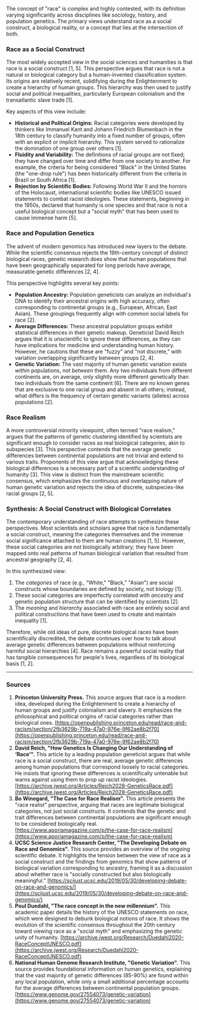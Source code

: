 The concept of "race" is complex and highly contested, with its definition varying significantly across disciplines like sociology, history, and population genetics. The primary views understand race as a social construct, a biological reality, or a concept that lies at the intersection of both.

### Race as a Social Construct

The most widely accepted view in the social sciences and humanities is that race is a social construct [1, 5]. This perspective argues that race is not a natural or biological category but a human-invented classification system. Its origins are relatively recent, solidifying during the Enlightenment to create a hierarchy of human groups. This hierarchy was then used to justify social and political inequalities, particularly European colonialism and the transatlantic slave trade [1].

Key aspects of this view include:

*   **Historical and Political Origins:** Racial categories were developed by thinkers like Immanuel Kant and Johann Friedrich Blumenbach in the 18th century to classify humanity into a fixed number of groups, often with an explicit or implicit hierarchy. This system served to rationalize the domination of one group over others [1].
*   **Fluidity and Variability:** The definitions of racial groups are not fixed; they have changed over time and differ from one society to another. For example, the criteria for being considered "Black" in the United States (the "one-drop rule") has been historically different from the criteria in Brazil or South Africa [1].
*   **Rejection by Scientific Bodies:** Following World War II and the horrors of the Holocaust, international scientific bodies like UNESCO issued statements to combat racist ideologies. These statements, beginning in the 1950s, declared that humanity is one species and that race is not a useful biological concept but a "social myth" that has been used to cause immense harm [5].

### Race and Population Genetics

The advent of modern genomics has introduced new layers to the debate. While the scientific consensus rejects the 19th-century concept of distinct biological races, genetic research does show that human populations that have been geographically separated for long periods have average, measurable genetic differences [2, 4].

This perspective highlights several key points:

*   **Population Ancestry:** Population geneticists can analyze an individual's DNA to identify their ancestral origins with high accuracy, often corresponding to continental groups (e.g., European, African, East Asian). These groupings frequently align with common social labels for race [2].
*   **Average Differences:** These ancestral population groups exhibit statistical differences in their genetic makeup. Geneticist David Reich argues that it is unscientific to ignore these differences, as they can have implications for medicine and understanding human history. However, he cautions that these are "fuzzy" and "not discrete," with variation overlapping significantly between groups [2, 4].
*   **Genetic Variation:** The vast majority of human genetic variation exists *within* populations, not *between* them. Any two individuals from different continents are, on average, only slightly more different genetically than two individuals from the same continent [6]. There are no known genes that are exclusive to one racial group and absent in all others; instead, what differs is the frequency of certain genetic variants (alleles) across populations [2].

### Race Realism

A more controversial minority viewpoint, often termed "race realism," argues that the patterns of genetic clustering identified by scientists are significant enough to consider races as real biological categories, akin to subspecies [3]. This perspective contends that the average genetic differences between continental populations are not trivial and extend to various traits. Proponents of this view argue that acknowledging these biological differences is a necessary part of a scientific understanding of humanity [3]. This view is distinct from the mainstream scientific consensus, which emphasizes the continuous and overlapping nature of human genetic variation and rejects the idea of discrete, subspecies-like racial groups [2, 5].

### Synthesis: A Social Construct with Biological Correlates

The contemporary understanding of race attempts to synthesize these perspectives. Most scientists and scholars agree that race is fundamentally a social construct, meaning the categories themselves and the immense social significance attached to them are human creations [1, 5]. However, these social categories are not biologically arbitrary; they have been mapped onto real patterns of human biological variation that resulted from ancestral geography [2, 4].

In this synthesized view:

1.  The *categories* of race (e.g., "White," "Black," "Asian") are social constructs whose boundaries are defined by society, not biology [1].
2.  These social categories are imperfectly correlated with *ancestry* and genetic population structure that can be identified by scientists [2].
3.  The *meaning* and *hierarchy* associated with race are entirely social and political constructions that have been used to create and maintain inequality [1].

Therefore, while old ideas of pure, discrete biological races have been scientifically discredited, the debate continues over how to talk about average genetic differences between populations without reinforcing harmful social hierarchies [4]. Race remains a powerful social reality that has tangible consequences for people's lives, regardless of its biological basis [1, 2].

***

### Sources

1.  **Princeton University Press.** This source argues that race is a modern idea, developed during the Enlightenment to create a hierarchy of human groups and justify colonialism and slavery. It emphasizes the philosophical and political origins of racial categories rather than biological ones. [https://openpublishing.princeton.edu/read/race-and-racism/section/2fb3629b-719a-47a0-976e-9f62ae8b2f70](https://openpublishing.princeton.edu/read/race-and-racism/section/2fb3629b-719a-47a0-976e-9f62ae8b2f70)
2.  **David Reich, "How Genetics Is Changing Our Understanding of ‘Race’".** This article by a leading population geneticist argues that while race is a social construct, there are real, average genetic differences among human populations that correspond loosely to racial categories. He insists that ignoring these differences is scientifically untenable but warns against using them to prop up racist ideologies. [https://archive.jwest.org/Articles/Reich2028-GeneticsRace.pdf](https://archive.jwest.org/Articles/Reich2028-GeneticsRace.pdf)
3.  **Bo Winegard, "The Case for Race Realism".** This article presents the "race realist" perspective, arguing that races are legitimate biological categories, not just social constructs. It contends that the genetic and trait differences between continental populations are significant enough to be considered biologically real. [https://www.aporiamagazine.com/p/the-case-for-race-realism](https://www.aporiamagazine.com/p/the-case-for-race-realism)
4.  **UCSC Science Justice Research Center, "The Developing Debate on Race and Genomics".** This source provides an overview of the ongoing scientific debate. It highlights the tension between the view of race as a social construct and the findings from genomics that show patterns of biological variation corresponding to ancestry, framing it as a discussion about whether race is "socially constructed but also biologically meaningful." [https://scijust.ucsc.edu/2019/05/30/developing-debate-on-race-and-genomics/](https://scijust.ucsc.edu/2019/05/30/developing-debate-on-race-and-genomics/)
5.  **Poul Duedahl, "The race concept in the new millennium".** This academic paper details the history of the UNESCO statements on race, which were designed to debunk biological notions of race. It shows the evolution of the scientific consensus throughout the 20th century toward viewing race as a "social myth" and emphasizing the genetic unity of humanity. [https://archive.jwest.org/Research/Duedahl2020-RaceConceptUNESCO.pdf](https://archive.jwest.org/Research/Duedahl2020-RaceConceptUNESCO.pdf)
6.  **National Human Genome Research Institute, "Genetic Variation".** This source provides foundational information on human genetics, explaining that the vast majority of genetic differences (85-90%) are found within any local population, while only a small additional percentage accounts for the average differences between continental population groups. [https://www.genome.gov/27554073/genetic-variation](https://www.genome.gov/27554073/genetic-variation)